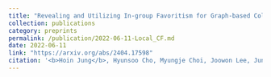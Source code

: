 ```yaml
---
title: "Revealing and Utilizing In-group Favoritism for Graph-based Collaborative Filtering"
collection: publications
category: preprints
permalink: /publication/2022-06-11-Local_CF.md
date: 2022-06-11
link: "https://arxiv.org/abs/2404.17598"
citation: '<b>Hoin Jung</b>, Hyunsoo Cho, Myungje Choi, Joowon Lee, Jung Ho Park, and Myungjoo Kang'
---
```

